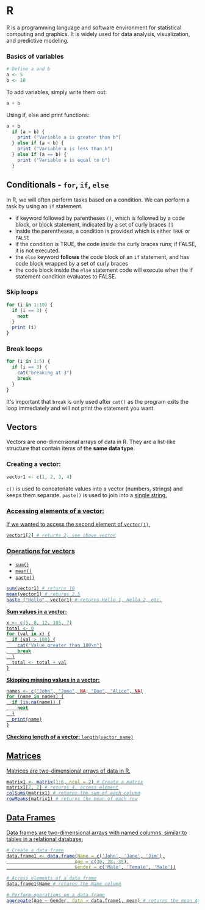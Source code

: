# R

R is a programming language and software environment for statistical computing and graphics. It is widely used for data analysis, visualization, and predictive modeling.

### Basics of variables
```r
# Define a and b
a <- 5
b <- 10
```

To add variables, simply write them out:

```r
a + b
```

Using if, else and print functions:
```r
a + b
  if (a > b) {
    print ("Variable a is greater than b")
  } else if (a < b) {
    print ("Variable a is less than b")
  } else if (a == b) {
    print ("Variable a is equal to b")
  }
```

## Conditionals - `for`, `if`, `else`
In R, we will often perform tasks based on a condition. We can perform a task by using an `if` statement. 

- if keyword followed by parentheses `()`, which is followed by a code block, or block statement, indicated by a set of curly braces `[]`
- inside the parentheses, a condition is provided which is either `TRUE` or `FALSE`
- if the condition is TRUE, the code inside the curly braces runs; if FALSE, it is not executed.
- the `else` keyword **follows** the code block of an `if` statement, and has code block wrapped by a set of curly braces
- the code block inside the `else` statement code will execute when the if statement condition evaluates to FALSE.


### Skip loops

```r
for (i in 1:10) {
  if (i == 3) {
    next
  }
  print (i)
}
```

### Break loops
```r
for (i in 1:5) {
  if (i == 3) {
    cat("breaking at 3")
    break
  }
}
```
It's important that `break` is only used after `cat()` as the program exits the loop immediately and will not print the statement you want.

  
## Vectors

Vectors are one-dimensional arrays of data in R. They are a list-like structure that contain items of the **same data type**.

### Creating a vector:
```r
vector1 <- c(1, 2, 3, 4)
```
`c()` is used to concatenate values into a vector (numbers, strings) and keeps them separate.
`paste()` is used to join into a <u> single <u> string.


### Accessing elements of a vector:
If we wanted to access the second element of `vector(1)`,
```r
vector1[2] # returns 2, see above vector
```


### Operations for vectors
* `sum()`
* `mean()`
* `paste()`
  
```r
sum(vector1) # returns 10
mean(vector1) # returns 2.5
paste ("Hello", vector1) # returns Hello 1, Hello 2, etc.
```

**Sum values in a vector:**
```r
x <- c(5, 8, 12, 105, 7)
total <- 0
for (val in x) {
  if (val > 100) {
    cat("Value greater than 100\n")
    break
  }
  total <- total + val
}
```

**Skipping missing values in a vector:**
```r
names <- c("John", "Jane", NA, "Doe", "Alice", NA)
for (name in names) {
  if (is.na(name)) {
    next
  }
  print(name)
}
```

**Checking length of a vector:**
`length(vector_name)`


## Matrices

Matrices are two-dimensional arrays of data in R.

```r
matrix1 <- matrix(1:6, ncol = 2) # Create a matrix
matrix1[2, 2] # returns 4, access element
colSums(matrix1) # returns the sum of each column
rowMeans(matrix1) # returns the mean of each row
```


## Data Frames

Data frames are two-dimensional arrays with named columns, similar to tables in a relational database.

```r
# Create a data frame
data.frame1 <- data.frame(Name = c('John', 'Jane', 'Jim'),
                         Age = c(30, 28, 35),
                         Gender = c('Male', 'Female', 'Male'))

# Access elements of a data frame
data.frame1$Name # returns the Name column

# Perform operations on a data frame
aggregate(Age ~ Gender, data = data.frame1, mean) # returns the mean Age by Gender
```


